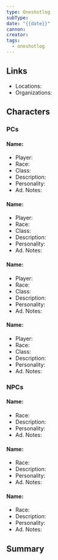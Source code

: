 ```yaml
---
type: Oneshotlog
subType: 
date: "{{date}}"
cannon: 
creator: 
tags:
  - oneshotlog
---
```

## Links
- Locations: 
- Organizations: 
## Characters
### PCs
#### Name: 
- Player: 
- Race: 
- Class: 
- Description: 
- Personality: 
-  Ad. Notes: 
#### Name: 
- Player: 
- Race: 
- Class: 
- Description: 
- Personality: 
-  Ad. Notes: 
#### Name: 
- Player: 
- Race: 
- Class: 
- Description: 
- Personality: 
-  Ad. Notes: 
#### Name: 
- Player: 
- Race: 
- Class: 
- Description: 
- Personality: 
-  Ad. Notes: 
### NPCs
#### Name: 
- Race: 
- Description: 
- Personality: 
- Ad. Notes:
#### Name: 
- Race: 
- Description: 
- Personality: 
- Ad. Notes:
#### Name: 
- Race: 
- Description: 
- Personality: 
- Ad. Notes:
## Summary